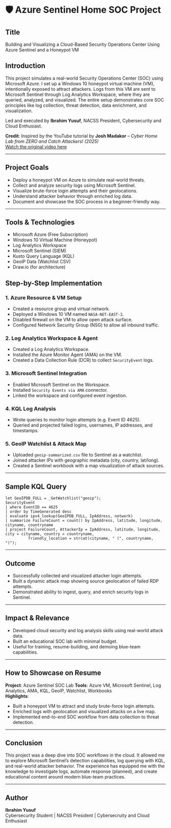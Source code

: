 
# 🛡️ Azure Sentinel Home SOC Project

## Title
Building and Visualizing a Cloud-Based Security Operations Center Using Azure Sentinel and a Honeypot VM



## Introduction
This project simulates a real-world Security Operations Center (SOC) using Microsoft Azure. I set up a Windows 10 honeypot virtual machine (VM), intentionally exposed to attract attackers. Logs from this VM are sent to Microsoft Sentinel through Log Analytics Workspace, where they are queried, analyzed, and visualized. The entire setup demonstrates core SOC principles like log collection, threat detection, data enrichment, and visualization.

Led and executed by **Ibrahim Yusuf**, NACSS President, Cybersecurity and Cloud Enthusiast.

 **Credit**: Inspired by the YouTube tutorial by **Josh Madakor** – *Cyber Home Lab from ZERO and Catch Attackers! (2025)*  
[Watch the original video here](https://youtu.be/g5JL2RIbThM)

---

## Project Goals

- Deploy a honeypot VM on Azure to simulate real-world threats.
- Collect and analyze security logs using Microsoft Sentinel.
- Visualize brute-force login attempts and their geolocations.
- Understand attacker behavior through enriched log data.
- Document and showcase the SOC process in a beginner-friendly way.

---

## Tools & Technologies

- Microsoft Azure (Free Subscription)
- Windows 10 Virtual Machine (Honeypot)
- Log Analytics Workspace
- Microsoft Sentinel (SIEM)
- Kusto Query Language (KQL)
- GeoIP Data (Watchlist CSV)
- Draw.io (for architecture)



## Step-by-Step Implementation

### 1. Azure Resource & VM Setup

- Created a resource group and virtual network.
- Deployed a Windows 10 VM named `NASA-NET-EAST-2`.
- Disabled firewall on the VM to allow open attack surface.
- Configured Network Security Group (NSG) to allow all inbound traffic.

### 2. Log Analytics Workspace & Agent

- Created a Log Analytics Workspace.
- Installed the Azure Monitor Agent (AMA) on the VM.
- Created a Data Collection Rule (DCR) to collect `SecurityEvent` logs.

### 3. Microsoft Sentinel Integration

- Enabled Microsoft Sentinel on the Workspace.
- Installed `Security Events via AMA` connector.
- Linked the workspace and configured event ingestion.

### 4. KQL Log Analysis

- Wrote queries to monitor login attempts (e.g. Event ID 4625).
- Queried and projected failed logins, usernames, IP addresses, and timestamps.

### 5. GeoIP Watchlist & Attack Map

- Uploaded `geoip-summarized.csv` file to Sentinel as a watchlist.
- Joined attacker IPs with geographic metadata (city, country, lat/long).
- Created a Sentinel workbook with a map visualization of attack sources.

---

## Sample KQL Query

```kql
let GeoIPDB_FULL = _GetWatchlist("geoip");
SecurityEvent
| where EventID == 4625
| order by TimeGenerated desc
| evaluate ipv4_lookup(GeoIPDB_FULL, IpAddress, network)
| summarize FailureCount = count() by IpAddress, latitude, longitude, cityname, countryname
| project FailureCount, AttackerIp = IpAddress, latitude, longitude, city = cityname, country = countryname,
          friendly_location = strcat(cityname, " (", countryname, ")");
```

---

## Outcome

- Successfully collected and visualized attacker login attempts.
- Built a dynamic attack map showing source geolocation of failed RDP attempts.
- Demonstrated ability to ingest, query, and enrich security logs in Sentinel.

---

## Impact & Relevance

- Developed cloud security and log analysis skills using real-world attack data.
- Built an educational SOC lab with minimal budget.
- Useful for training, resume-building, and demoing blue-team capabilities.

---

## How to Showcase on Resume

**Project**: Azure Sentinel SOC Lab
**Tools**: Azure VM, Microsoft Sentinel, Log Analytics, AMA, KQL, GeoIP, Watchlist, Workbooks  
**Highlights**:
- Built a honeypot VM to attract and study brute-force login attempts.
- Enriched logs with geolocation and visualized attacks on a live map.
- Implemented end-to-end SOC workflow from data collection to threat detection.

---

## Conclusion
This project was a deep dive into SOC workflows in the cloud. It allowed me to explore Microsoft Sentinel’s detection capabilities, log querying with KQL, and real-world attacker behavior. The experience has equipped me with the knowledge to investigate logs, automate response (planned), and create educational content around modern blue-team practices.

---

## Author
**Ibrahim Yusuf**  
Cybersecurity Student | NACSS President | Cybersecruity and Cloud Enthusiast
